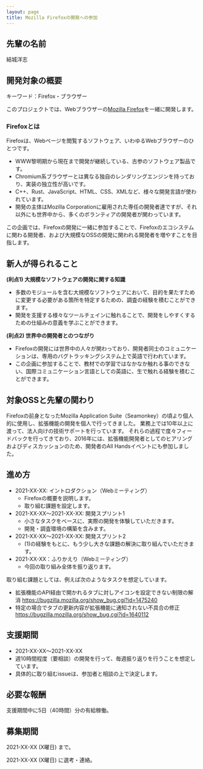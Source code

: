 ```yaml
---
layout: page
title: Mozilla Firefoxの開発への参加
---
```


## 先輩の名前

結城洋志

## 開発対象の概要

キーワード：Firefox・ブラウザー

このプロジェクトでは、Webブラウザーの[Mozilla Firefox](https://www.mozilla.org/ja/firefox/new/)を一緒に開発します。

### Firefoxとは

Firefoxは、Webページを閲覧するソフトウェア、いわゆるWebブラウザーのひとつです。

* WWW黎明期から現在まで開発が継続している、古参のソフトウェア製品です。
* Chromium系ブラウザーとは異なる独自のレンダリングエンジンを持っており、実装の独立性が高いです。
* C++、Rust、JavaScript、HTML、CSS、XMLなど、様々な開発言語が使われています。
* 開発の主体はMozilla Corporationに雇用された専任の開発者達ですが、それ以外にも世界中から、多くのボランティアの開発者が関わっています。

この企画では、Firefoxの開発に一緒に参加することで、Firefoxのエコシステムに関わる開発者、および大規模なOSSの開発に関われる開発者を増やすことを目指します。

## 新人が得られること

**(利点1) 大規模なソフトウェアの開発に関する知識**

* 多数のモジュールを含む大規模なソフトウェアにおいて、目的を果たすために変更する必要がある箇所を特定するための、調査の経験を積むことができます。
* 開発を支援する様々なツールチェインに触れることで、開発をしやすくするための仕組みの意義を学ぶことができます。

**(利点2) 世界中の開発者とのつながり**

* Firefoxの開発には世界中の人々が関わっており、開発者同士のコミュニケーションは、専用のバグトラッキングシステム上で英語で行われています。
* この企画に参加することで、教材での学習ではなかなか触れる事のできない、国際コミュニケーション言語としての英語に、生で触れる経験を積むことができます。


## 対象OSSと先輩の関わり

Firefoxの前身となったMozilla Application Suite（Seamonkey）の頃より個人的に使用し、拡張機能の開発を個人で行ってきました。
業務上では10年以上に渡って、法人向けの技術サポートを行っています。
それらの過程で度々フィードバックを行ってきており、2016年には、拡張機能開発者としてのヒアリングおよびディスカッションのため、開発者のAll Handsイベントにも参加しました。

## 進め方

* 2021-XX-XX: イントロダクション（Webミーティング）
  * Firefoxの概要を説明します。
  * 取り組む課題を設定します。
* 2021-XX-XX〜2021-XX-XX: 開発スプリント1
  * 小さなタスクをベースに、実際の開発を体験していただきます。
  * 開発・調査環境の構築を含みます。
* 2021-XX-XX〜2021-XX-XX: 開発スプリント2
  * (1)の経験をもとに、もう少し大きな課題の解決に取り組んでいただきます。
* 2021-XX-XX：ふりかえり（Webミーティング）
  * 今回の取り組み全体を振り返ります。

取り組む課題としては、例えば次のようなタスクを想定しています。

 * 拡張機能のAPI経由で開かれるタブに対しアイコンを設定できない制限の解消
   https://bugzilla.mozilla.org/show_bug.cgi?id=1475240
 * 特定の場合でタブの更新内容が拡張機能に通知されない不具合の修正
   https://bugzilla.mozilla.org/show_bug.cgi?id=1640112

## 支援期間

* 2021-XX-XX〜2021-XX-XX
* 週10時間程度（要相談）の開発を行って、毎週振り返りを行うことを想定しています。
* 具体的に取り組むissueは、参加者と相談の上で決定します。

## 必要な報酬

支援期間中に5日（40時間）分の有給稼働。

## 募集期間

2021-XX-XX (X曜日) まで。

2021-XX-XX (X曜日) に選考・連絡。

